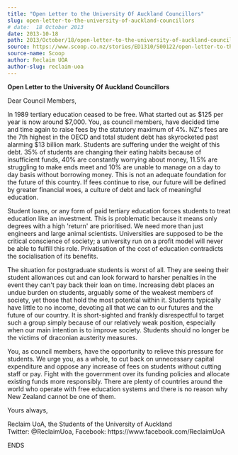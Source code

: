 ```yaml
---
title: "Open Letter to the University Of Auckland Councillors"
slug: open-letter-to-the-university-of-auckland-councillors
# date:  18 October 2013
date: 2013-10-18
path: 2013/October/18/open-letter-to-the-university-of-auckland-councillors
source: https://www.scoop.co.nz/stories/ED1310/S00122/open-letter-to-the-university-of-auckland-councillors.htm
source-name: Scoop
author: Reclaim UOA
author-slug: reclaim-uoa
---
```


<p><b>Open Letter to the University Of Auckland
Councillors</b></p>

<p>Dear Council Members,</p>

<p>In 1989 tertiary
education ceased to be free. What started out as $125 per
year is now around $7,000. You, as council members, have
decided time and time again to raise fees by the statutory
maximum of 4%. NZ's fees are the 7th highest in the OECD and
total student debt has skyrocketed past alarming $13 billion
mark. Students are suffering under the weight of this debt.
35% of students are changing their eating habits because of
insufficient funds, 40% are constantly worrying about money,
11.5% are struggling to make ends meet and 10% are unable to
manage on a day to day basis without borrowing money. This
is not an adequate foundation for the future of this
country. If fees continue to rise, our future will be
defined by greater financial woes, a culture of debt and
lack of meaningful education.</p>

<p>Student loans, or any form
of paid tertiary education forces students to treat
education like an investment. This is problematic because it
means only degrees with a high 'return' are prioritised. We
need more than just engineers and large animal scientists.
Universities are supposed to be the critical conscience of
society; a university run on a profit model will never be
able to fulfill this role. Privatisation of the cost of
education contradicts the socialisation of its
benefits.</p>

<p>The situation for postgraduate students is worst
of all. They are seeing their student allowances cut and can
look forward to harsher penalties in the event they can't
pay back their loan on time. Increasing debt places an undue
burden on students, arguably some of the weakest members of
society, yet those that hold the most potential within it.
Students typically have little to no income, devoting all
that we can to our futures and the future of our country. It
is short-sighted and frankly disrespectful to target such a
group simply because of our relatively weak position,
especially when our main intention is to improve society.
Students should no longer be the victims of draconian
austerity measures.<p>
<p>You, as council members, have the
opportunity to relieve this pressure for students. We urge
you, as a whole, to cut back on unnecessary capital
expenditure and oppose any increase of fees on students
without cutting staff or pay. Fight with the government over
its funding policies and allocate existing funds more
responsibly. There are plenty of countries around the world
who operate with free education systems and there is no
reason why New Zealand cannot be one of them.</p>

<p>Yours
always,</p>

<p>Reclaim UoA, the Students of the University of
Auckland<br>Twitter: @ReclaimUoa, Facebook: https://www.facebook.com/ReclaimUoA</p>

<p>ENDS<p>